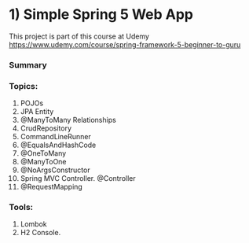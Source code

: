 # 1) Simple Spring 5 Web App

This project is part of this course at Udemy https://www.udemy.com/course/spring-framework-5-beginner-to-guru  
  
### Summary  
  
### Topics:
1) POJOs
2) JPA Entity
3) @ManyToMany Relationships
4) CrudRepository
5) CommandLineRunner
6) @EqualsAndHashCode
7) @OneToMany
8) @ManyToOne
9) @NoArgsConstructor
10) Spring MVC Controller. @Controller
11) @RequestMapping

### Tools:
1) Lombok
2) H2 Console.